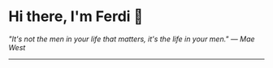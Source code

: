 <h1>Hi there, I'm Ferdi 👋</h1>

<p><em>
  "It's not the men in your life that matters, it's the life in your men." — Mae West
</em></p>

---

